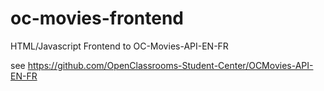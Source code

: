 # oc-movies-frontend
HTML/Javascript Frontend to  OC-Movies-API-EN-FR

see https://github.com/OpenClassrooms-Student-Center/OCMovies-API-EN-FR
